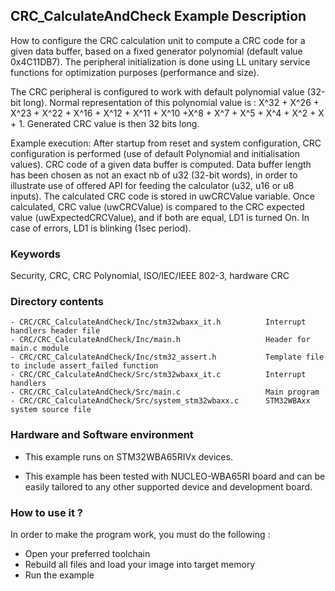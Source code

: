## <b>CRC_CalculateAndCheck Example Description</b>

How to configure the CRC calculation unit to compute a CRC code for a given data
buffer, based on a fixed generator polynomial (default value 0x4C11DB7). The
peripheral initialization is done using LL unitary service functions for
optimization purposes (performance and size).

The CRC peripheral is configured to work with default polynomial value (32-bit long).
Normal representation of this polynomial value is :
 X^32 + X^26 + X^23 + X^22 + X^16 + X^12 + X^11 + X^10 +X^8 + X^7 + X^5 + X^4 + X^2 + X + 1.
Generated CRC value is then 32 bits long.

Example execution:
After startup from reset and system configuration, CRC configuration is performed (use of default Polynomial and initialisation values).
CRC code of a given data buffer is computed.
Data buffer length has been chosen as not an exact nb of u32 (32-bit words), in order to illustrate
use of offered API for feeding the calculator (u32, u16 or u8 inputs).
The calculated CRC code is stored in uwCRCValue variable.
Once calculated, CRC value (uwCRCValue) is compared to the CRC expected value (uwExpectedCRCValue),
and if both are equal, LD1 is turned On.
In case of errors, LD1 is blinking (1sec period).

### <b>Keywords</b>

Security, CRC, CRC Polynomial, ISO/IEC/IEEE 802-3, hardware CRC

### <b>Directory contents</b>

    - CRC/CRC_CalculateAndCheck/Inc/stm32wbaxx_it.h          Interrupt handlers header file
    - CRC/CRC_CalculateAndCheck/Inc/main.h                   Header for main.c module
    - CRC/CRC_CalculateAndCheck/Inc/stm32_assert.h           Template file to include assert_failed function
    - CRC/CRC_CalculateAndCheck/Src/stm32wbaxx_it.c          Interrupt handlers
    - CRC/CRC_CalculateAndCheck/Src/main.c                   Main program
    - CRC/CRC_CalculateAndCheck/Src/system_stm32wbaxx.c      STM32WBAxx system source file


### <b>Hardware and Software environment</b> 

  - This example runs on STM32WBA65RIVx devices.

  - This example has been tested with NUCLEO-WBA65RI board and can be
    easily tailored to any other supported device and development board.

### <b>How to use it ?</b> 

In order to make the program work, you must do the following :

 - Open your preferred toolchain
 - Rebuild all files and load your image into target memory
 - Run the example

